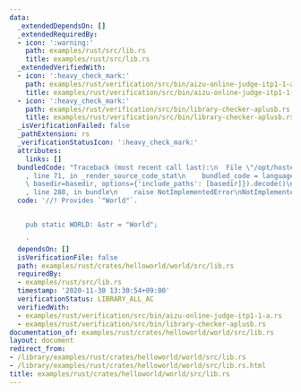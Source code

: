 ```yaml
---
data:
  _extendedDependsOn: []
  _extendedRequiredBy:
  - icon: ':warning:'
    path: examples/rust/src/lib.rs
    title: examples/rust/src/lib.rs
  _extendedVerifiedWith:
  - icon: ':heavy_check_mark:'
    path: examples/rust/verification/src/bin/aizu-online-judge-itp1-1-a.rs
    title: examples/rust/verification/src/bin/aizu-online-judge-itp1-1-a.rs
  - icon: ':heavy_check_mark:'
    path: examples/rust/verification/src/bin/library-checker-aplusb.rs
    title: examples/rust/verification/src/bin/library-checker-aplusb.rs
  _isVerificationFailed: false
  _pathExtension: rs
  _verificationStatusIcon: ':heavy_check_mark:'
  attributes:
    links: []
  bundledCode: "Traceback (most recent call last):\n  File \"/opt/hostedtoolcache/Python/3.9.4/x64/lib/python3.9/site-packages/onlinejudge_verify/documentation/build.py\"\
    , line 71, in _render_source_code_stat\n    bundled_code = language.bundle(stat.path,\
    \ basedir=basedir, options={'include_paths': [basedir]}).decode()\n  File \"/opt/hostedtoolcache/Python/3.9.4/x64/lib/python3.9/site-packages/onlinejudge_verify/languages/rust.py\"\
    , line 288, in bundle\n    raise NotImplementedError\nNotImplementedError\n"
  code: '//! Provides `"World"`.


    pub static WORLD: &str = "World";

    '
  dependsOn: []
  isVerificationFile: false
  path: examples/rust/crates/helloworld/world/src/lib.rs
  requiredBy:
  - examples/rust/src/lib.rs
  timestamp: '2020-11-30 13:30:54+09:00'
  verificationStatus: LIBRARY_ALL_AC
  verifiedWith:
  - examples/rust/verification/src/bin/aizu-online-judge-itp1-1-a.rs
  - examples/rust/verification/src/bin/library-checker-aplusb.rs
documentation_of: examples/rust/crates/helloworld/world/src/lib.rs
layout: document
redirect_from:
- /library/examples/rust/crates/helloworld/world/src/lib.rs
- /library/examples/rust/crates/helloworld/world/src/lib.rs.html
title: examples/rust/crates/helloworld/world/src/lib.rs
---
```

